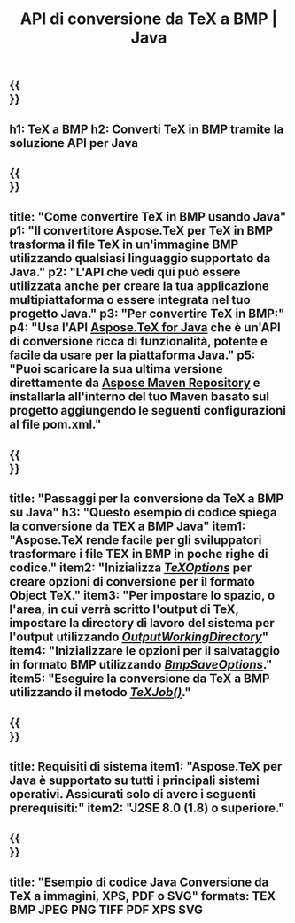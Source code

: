 ﻿---
translation: true
template: /_templates/_conversion-child-java.md
title: API di conversione da TeX a BMP | Java
description: Funzionalità di conversione da TeX a BMP. Integra questa libreria Java on-premise nel tuo progetto o usa applicazioni multipiattaforma per convertire TeX in BMP.
keywords: da tex a bmp api java, tex2bmp integra
url: /java/conversion/tex-to-bmp/
family: tex
platformtag: java
feature: conversion
informat: TEX
outformat: BMP
otherformats: PNG JPEG TIFF PDF XPS SVG
---

{{<section banner>}}
---
h1: TeX a BMP
h2: Converti TeX in BMP tramite la soluzione API per Java
---

{{<section overview>}}
---
title: "Come convertire TeX in BMP usando Java"
p1: "Il convertitore Aspose.TeX per TeX in BMP trasforma il file TeX in un'immagine BMP utilizzando qualsiasi linguaggio supportato da Java."
p2: "L'API che vedi qui può essere utilizzata anche per creare la tua applicazione multipiattaforma o essere integrata nel tuo progetto Java."
p3: "Per convertire TeX in BMP:"
p4: "Usa l'API [Aspose.TeX for Java](https://products.aspose.com/tex/java) che è un'API di conversione ricca di funzionalità, potente e facile da usare per la piattaforma Java."
p5: "Puoi scaricare la sua ultima versione direttamente da [Aspose Maven Repository](https://repository.aspose.com/tex/) e installarla all'interno del tuo Maven basato sul progetto aggiungendo le seguenti configurazioni al file pom.xml."
---

{{<section feature1>}}
---
title: "Passaggi per la conversione da TeX a BMP su Java"
h3: "Questo esempio di codice spiega la conversione da TEX a BMP Java"
item1: "Aspose.TeX rende facile per gli sviluppatori trasformare i file TEX in BMP in poche righe di codice."
item2: "Inizializza [*TeXOptions*](https://reference.aspose.com/tex/java/com.aspose.tex/TeXOptions) per creare opzioni di conversione per il formato Object TeX."
item3: "Per impostare lo spazio, o l'area, in cui verrà scritto l'output di TeX, impostare la directory di lavoro del sistema per l'output utilizzando [*OutputWorkingDirectory*](https://reference.aspose.com/tex/java/com.aspose.tex/TeXOptions#getOutputWorkingDirectory--)"
item4: "Inizializzare le opzioni per il salvataggio in formato BMP utilizzando [*BmpSaveOptions*](https://reference.aspose.com/tex/java/com.aspose.tex.rendering/BmpSaveOptions)."
item5: "Eseguire la conversione da TeX a BMP utilizzando il metodo [*TeXJob()*](https://reference.aspose.com/tex/java/com.aspose.tex/TeXJob)."
---

{{<section feature2>}}
---
title: Requisiti di sistema
item1: "Aspose.TeX per Java è supportato su tutti i principali sistemi operativi. Assicurati solo di avere i seguenti prerequisiti:"
item2: "J2SE 8.0 (1.8) o superiore."
---

{{<section widget>}}
---
title: "Esempio di codice Java Conversione da TeX a immagini, XPS, PDF o SVG"
formats: TEX BMP JPEG PNG TIFF PDF XPS SVG
---